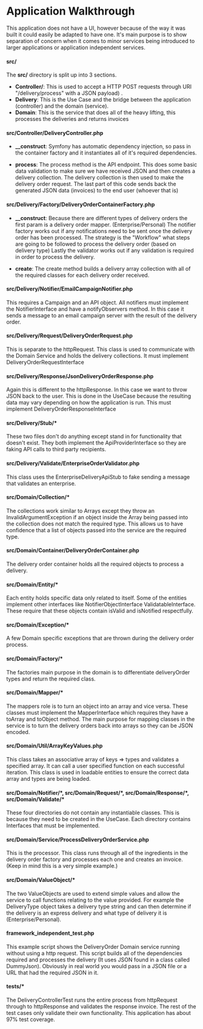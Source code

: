 # Application Walkthrough
This application does not have a UI, however because of the way it was built it could easily be adapted to have one. 
It's main purpose is to show separation of concern when it comes to minor services being introduced to larger applications
or application independent services.


#### src/

The **src/** directory is split up into 3 sections. 
- **Controller/**: This is used to accept a HTTP POST requests through URI "/delivery/process" with a JSON payload) .
- **Delivery**: This is the Use Case and the bridge between the application (controller) and the domain (service).
- **Domain**: This is the service that does all of the heavy lifting, this processes the deliveries and returns invoices

#### src/Controller/DeliveryController.php

- **__construct**: Symfony has automatic dependency injection, so pass in the container factory and it instantiates all of it's 
required dependencies.

- **process**: The process method is the API endpoint. This does some basic data validation to make sure we have 
received JSON and then creates a delivery collection. The delivery collection is then used to make the delivery order 
request. The last part of this code sends back the generated JSON data (invoices) to the end user (whoever that is)

#### src/Delivery/Factory/DeliveryOrderContainerFactory.php

 - **__construct**: Because there are different types of delivery orders the first param is a delivery order mapper. (Enterprise/Personal)
The notifier factory works out if any notifications need to be sent once the delivery order has been processed.
The strategy is the "Workflow" what steps are going to be followed to process the delivery order (based on delivery type)
Lastly the validator works out if any validation is required in order to process the delivery.

- **create**: The create method builds a delivery array collection with all of the required classes for each delivery 
order received.

#### src/Delivery/Notifier/EmailCampaignNotifier.php

This requires a Campaign and an API object. All notifiers must implement the NotifierInterface and  have a 
notifyObservers method. In this case it sends a message to an email campaign server with the result of the delivery order.

#### src/Delivery/Request/DeliveryOrderRequest.php

This is separate to the httpRequest. This class is used to communicate with the Domain Service and holds the delivery 
collections. It must implement DeliveryOrderRequestInterface

#### src/Delivery/Response/JsonDeliveryOrderResponse.php

Again this is different to the httpResponse. In this case we want to throw JSON back to the user. This is done in the
UseCase because the resulting data may vary depending on how the application is run. This must implement DeliveryOrderResponseInterface 

#### src/Delivery/Stub/*

These two files don't do anything except stand in for functionality that doesn't exist. They both implement the ApiProviderInterface 
so they are faking API calls to third party recipients.

#### src/Delivery/Validate/EnterpriseOrderValidator.php

This class uses the EnterpriseDeliveryApiStub to fake sending a message that validates an enterprise.

#### src/Domain/Collection/*

The collections work similar to Arrays except they throw an InvalidArgumentException if an object inside the Array being
passed into the collection does not match the required type. This allows us to have confidence that a list of objects 
passed into the service are the required type.

#### src/Domain/Container/DeliveryOrderContainer.php

The delivery order container holds all the required objects to process a delivery.

#### src/Domain/Entity/*

Each entity holds specific data only related to itself. Some of the entities implement other interfaces like NotifierObjectInterface 
ValidatableInterface. These require that these objects contain isValid and isNotified respectfully.	

#### src/Domain/Exception/*

A few Domain specific exceptions that are thrown during the delivery order process.

#### src/Domain/Factory/*

The factories main purpose in the domain is to differentiate deliveryOrder types and return the required class.

#### src/Domain/Mapper/*

The mappers role is to turn an object into an array and vice versa. These classes must implement the MapperInterface which
requires they have a toArray and toObject method. The main purpose for mapping classes in the service is to turn the 
delivery orders back into arrays so they can be JSON encoded. 

#### src/Domain/Util/ArrayKeyValues.php

This class takes an associative array of keys =\> types and validates a specified array. It can call a user specified 
function on each successful iteration. This class is used in loadable entities to ensure the correct data array and types
are being loaded.

#### src/Domain/Notifier/\*, src/Domain/Request/\*, src/Domain/Response/\*, src/Domain/Validate/\*

These four directories do not contain any instantiable classes. This is because they need to be created in the UseCase. 
Each directory contains Interfaces that must be implemented.

#### src/Domain/Service/ProcessDeliveryOrderService.php

This is the processor. This class runs through all of the ingredients in the delivery order factory and processes each 
one and creates an invoice. (Keep in mind this is a very simple example.)

#### src/Domain/ValueObject/\*

The two ValueObjects are used to extend simple values and allow the service to call functions relating to the value provided.
For example the DeliveryType object takes a delivery type string and can then determine if the delivery is an express delivery
and what type of delivery it is (Enterprise/Personal).


#### framework_independent_test.php

This example script shows the DeliveryOrder Domain service running without using a http request. This script builds all
of the dependencies required and processes the delivery (It uses JSON found in a class called DummyJson). Obviously in 
real world you would pass in a JSON file or a URL that had the required JSON in it.

#### tests/\*
The DeliveryControllerTest runs the entire process from httpRequest through to httpResponse and validates the response 
invoice. The rest of the test cases only validate their own functionality. This application has about 97% test coverage.


 















